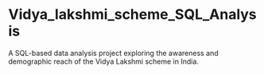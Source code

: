 # Vidya_lakshmi_scheme_SQL_Analysis
  A SQL-based data analysis project exploring the awareness and demographic reach of the Vidya Lakshmi scheme in India. 
